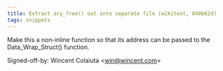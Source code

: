 ```yaml
---
title: Extract ary_free() out into separate file (wikitext, 840b62d)
tags: snippets
---
```


Make this a non-inline function so that its address can be passed to the Data_Wrap_Struct() function.

Signed-off-by: Wincent Colaiuta &lt;win@wincent.com&gt;
